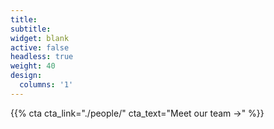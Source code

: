 ```yaml
---
title:
subtitle:
widget: blank
active: false
headless: true
weight: 40
design:
  columns: '1'
---
```


{{% cta cta_link="./people/" cta_text="Meet our team →" %}}
